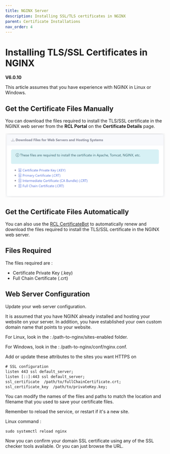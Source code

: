```yaml
---
title: NGINX Server
description: Installing SSL/TLS certificates in NGINX
parent: Certificate Installations
nav_order: 4
---
```


# Installing TLS/SSL Certificates in NGINX
**V6.0.10**

This article assumes that you have experience with NGINX in Linux or Windows.

## Get the Certificate Files Manually

You can download the files required to install the TLS/SSL certificate in the NGINX web server from the **RCL Portal** on the **Certificate Details** page.

![image](../images/certificate_installations/installation_files.png)

## Get the Certificate Files Automatically

You can also use the [RCL CertificateBot](../certbot/certbot) to automatically renew and download the files required to install the TLS/SSL certificate in the NGINX web server.

## Files Required

The files required are :

- Certificate Private Key (.key)
- Full Chain Certificate (.crt)

## Web Server Configuration

Update your web server configuration. 

It is assumed that you have NGINX already installed and hosting your website on your server. In addition, you have established your own custom domain name that points to your website.

For Linux, look in the : /path-to-nginx/sites-enabled folder. 

For Windows, look in the : /path-to-nginx/conf/nginx.conf. 

Add or update these attributes to the sites you want HTTPS on

```
# SSL configuration
listen 443 ssl default_server;
listen [::]:443 ssl default_server;
ssl_certificate  /path/to/fullChainCertificate.crt;
ssl_certificate_key  /path/to/privateKey.key;
```
You can modify the names of the files and paths to match the location and filename that you used to save your certificate files.

Remember to reload the service, or restart if it's a new site.

Linux command :
```
sudo systemctl reload nginx
```

Now you can confirm your domain SSL certificate using any of the SSL checker tools available. Or you can just browse the URL.